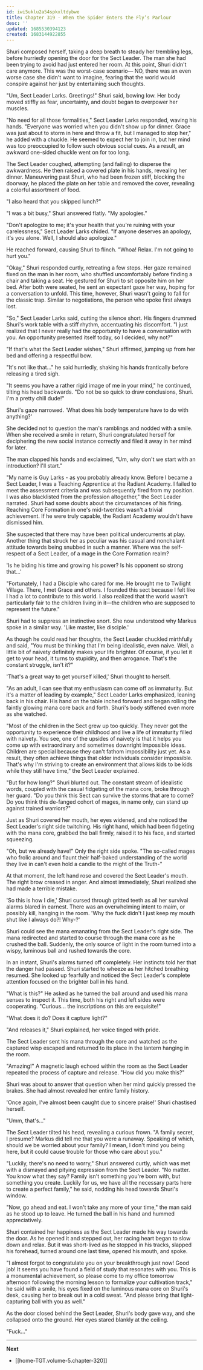 ```yaml
---
id: iwi5uklu2a54spkxltdybwe
title: Chapter 319 - When the Spider Enters the Fly’s Parlour
desc: ''
updated: 1685530394123
created: 1683144922855
---
```


Shuri composed herself, taking a deep breath to steady her trembling legs, before hurriedly opening the door for the Sect Leader. The man she had been trying to avoid had just entered her room. At this point, Shuri didn't care anymore. This was the worst-case scenario— NO, there was an even worse case she didn't want to imagine, fearing that the world would conspire against her just by entertaining such thoughts.

"Um, Sect Leader Larks. Greetings!" Shuri said, bowing low. Her body moved stiffly as fear, uncertainty, and doubt began to overpower her muscles.

"No need for all those formalities," Sect Leader Larks responded, waving his hands. "Everyone was worried when you didn't show up for dinner. Grace was just about to storm in here and throw a fit, but I managed to stop her," he added with a chuckle. He seemed to expect her to join in, but her mind was too preoccupied to follow such obvious social cues. As a result, an awkward one-sided chuckle went on for too long.

The Sect Leader coughed, attempting (and failing) to disperse the awkwardness. He then raised a covered plate in his hands, revealing her dinner. Maneuvering past Shuri, who had been frozen stiff, blocking the doorway, he placed the plate on her table and removed the cover, revealing a colorful assortment of food.

"I also heard that you skipped lunch?"

"I was a bit busy," Shuri answered flatly. "My apologies."

"Don't apologize to me; it's your health that you're ruining with your carelessness," Sect Leader Larks chided. "If anyone deserves an apology, it's you alone. Well, I should also apologize."

He reached forward, causing Shuri to flinch. "Whoa! Relax. I'm not going to hurt you."

"Okay," Shuri responded curtly, retreating a few steps. Her gaze remained fixed on the man in her room, who shuffled uncomfortably before finding a chair and taking a seat. He gestured for Shuri to sit opposite him on her bed. After both were seated, he sent an expectant gaze her way, hoping for a conversation to unfold. This time, however, Shuri wasn't going to fall for the classic trap. Similar to negotiations, the person who spoke first always lost.

"So," Sect Leader Larks said, cutting the silence short. His fingers drummed Shuri's work table with a stiff rhythm, accentuating his discomfort. "I just realized that I never really had the opportunity to have a conversation with you. An opportunity presented itself today, so I decided, why not?"

"If that's what the Sect Leader wishes," Shuri affirmed, jumping up from her bed and offering a respectful bow.

"It's not like that..." he said hurriedly, shaking his hands frantically before releasing a tired sigh.

"It seems you have a rather rigid image of me in your mind," he continued, tilting his head backwards. "Do not be so quick to draw conclusions, Shuri. I'm a pretty chill dude!"

Shuri's gaze narrowed. 'What does his body temperature have to do with anything?'

She decided not to question the man's ramblings and nodded with a smile. When she received a smile in return, Shuri congratulated herself for deciphering the new social instance correctly and filed it away in her mind for later.

The man clapped his hands and exclaimed, "Um, why don't we start with an introduction? I'll start."

"My name is Guy Larks - as you probably already know. Before I became a Sect Leader, I was a Teaching Apprentice at the Radiant Academy. I failed to meet the assessment criteria and was subsequently fired from my position. I was also blacklisted from the profession altogether," the Sect Leader narrated. Shuri had some doubts about the circumstances of his firing. Reaching Core Formation in one's mid-twenties wasn't a trivial achievement. If he were truly capable, the Radiant Academy wouldn't have dismissed him.

She suspected that there may have been political undercurrents at play. Another thing that struck her as peculiar was his casual and nonchalant attitude towards being snubbed in such a manner. Where was the self-respect of a Sect Leader, of a mage in the Core Formation realm?

'Is he biding his time and growing his power? Is his opponent so strong that...'

"Fortunately, I had a Disciple who cared for me. He brought me to Twilight Village. There, I met Grace and others. I founded this sect because I felt like I had a lot to contribute to this world. I also realized that the world wasn't particularly fair to the children living in it—the children who are supposed to represent the future."

Shuri had to suppress an instinctive snort. She now understood why Markus spoke in a similar way. 'Like master, like disciple.'

As though he could read her thoughts, the Sect Leader chuckled mirthfully and said, "You must be thinking that I'm being idealistic, even naive. Well, a little bit of naivety definitely makes your life brighter. Of course, if you let it get to your head, it turns to stupidity, and then arrogance. That's the constant struggle, isn't it?"

'That's a great way to get yourself killed,' Shuri thought to herself.

"As an adult, I can see that my enthusiasm can come off as immaturity. But it's a matter of leading by example," Sect Leader Larks emphasized, leaning back in his chair. His hand on the table inched forward and began rolling the faintly glowing mana core back and forth. Shuri's body stiffened even more as she watched.

"Most of the children in the Sect grew up too quickly. They never got the opportunity to experience their childhood and live a life of immaturity filled with naivety. You see, one of the upsides of naivety is that it helps you come up with extraordinary and sometimes downright impossible ideas. Children are special because they can't fathom impossibility just yet. As a result, they often achieve things that older individuals consider impossible. That's why I'm striving to create an environment that allows kids to be kids while they still have time," the Sect Leader explained.

"But for how long?" Shuri blurted out. The constant stream of idealistic words, coupled with the casual fidgeting of the mana core, broke through her guard. "Do you think this Sect can survive the storms that are to come? Do you think this de-fanged cohort of mages, in name only, can stand up against trained warriors?"

Just as Shuri covered her mouth, her eyes widened, and she noticed the Sect Leader's right side twitching. His right hand, which had been fidgeting with the mana core, grabbed the ball firmly, raised it to his face, and started squeezing.

"Oh, but we already have!" Only the right side spoke. "The so-called mages who frolic around and flaunt their half-baked understanding of the world they live in can't even hold a candle to the might of the Truth-"

At that moment, the left hand rose and covered the Sect Leader's mouth. The right brow creased in anger. And almost immediately, Shuri realized she had made a terrible mistake.

'So this is how I die,' Shuri cursed through gritted teeth as all her survival alarms blared in earnest. There was an overwhelming intent to maim, or possibly kill, hanging in the room. 'Why the fuck didn't I just keep my mouth shut like I always do?! Why-?'

Shuri could see the mana emanating from the Sect Leader's right side. The mana redirected and started to course through the mana core as he crushed the ball. Suddenly, the only source of light in the room turned into a wispy, luminous ball and rushed towards the core.

In an instant, Shuri's alarms turned off completely. Her instincts told her that the danger had passed. Shuri started to wheeze as her hitched breathing resumed. She looked up fearfully and noticed the Sect Leader's complete attention focused on the brighter ball in his hand.

"What is this?" He asked as he turned the ball around and used his mana senses to inspect it. This time, both his right and left sides were cooperating. "Curious... the inscriptions on this are exquisite!"

"What does it do? Does it capture light?"

"And releases it," Shuri explained, her voice tinged with pride.

The Sect Leader sent his mana through the core and watched as the captured wisp escaped and returned to its place in the lantern hanging in the room.

"Amazing!" A magnetic laugh echoed within the room as the Sect Leader repeated the process of capture and release. "How did you make this?"

Shuri was about to answer that question when her mind quickly pressed the brakes. She had almost revealed her entire family history.

'Once again, I've almost been caught due to sincere praise!' Shuri chastised herself.

"Umm, that's..."

The Sect Leader tilted his head, revealing a curious frown. "A family secret, I presume? Markus did tell me that you were a runaway. Speaking of which, should we be worried about your family? I mean, I don't mind you being here, but it could cause trouble for those who care about you."

"Luckily, there's no need to worry," Shuri answered curtly, which was met with a dismayed and pitying expression from the Sect Leader. "No matter. You know what they say? Family isn't something you're born with, but something you create. Luckily for us, we have all the necessary parts here to create a perfect family," he said, nodding his head towards Shuri's window.

"Now, go ahead and eat. I won't take any more of your time," the man said as he stood up to leave. He turned the ball in his hand and hummed appreciatively.

Shuri contained her happiness as the Sect Leader made his way towards the door. As he opened it and stepped out, her racing heart began to slow down and relax. But it was short-lived as he stopped in his tracks, slapped his forehead, turned around one last time, opened his mouth, and spoke.

"I almost forgot to congratulate you on your breakthrough just now! Good job! It seems you have found a field of study that resonates with you. This is a monumental achievement, so please come to my office tomorrow afternoon following the morning lesson to formalize your cultivation track," he said with a smile, his eyes fixed on the luminous mana core on Shuri's desk, causing her to break out in a cold sweat. "And please bring that light-capturing ball with you as well."

As the door closed behind the Sect Leader, Shuri's body gave way, and she collapsed onto the ground. Her eyes stared blankly at the ceiling.

"Fuck..."

____

**Next**
* [[home-TGT.volume-5.chapter-320]]